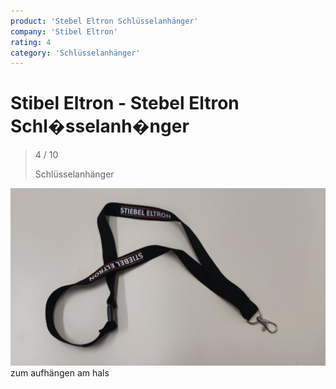 ```yaml
---
product: 'Stebel Eltron Schlüsselanhänger'
company: 'Stibel Eltron'
rating: 4
category: 'Schlüsselanhänger'
---
```


# Stibel Eltron - Stebel Eltron Schl�sselanh�nger
>
> 4 / 10
>
> Schlüsselanhänger

![Stebel Eltron Schlüsselanhänger](./assets/stibel-eltron-stebel-eltron-schlüsselanhänger-19242427-8439-4525-9406-f1926de2e036.jpg)
zum aufhängen am hals
